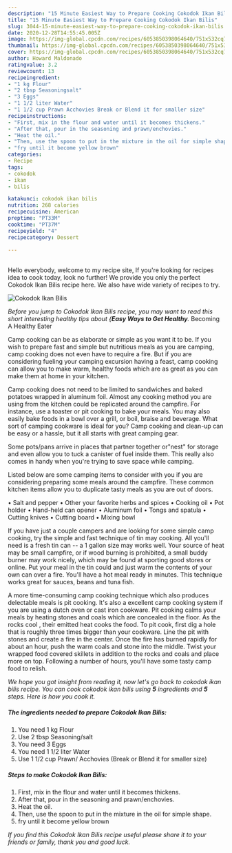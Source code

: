 ```yaml
---
description: "15 Minute Easiest Way to Prepare Cooking Cokodok Ikan Bilis"
title: "15 Minute Easiest Way to Prepare Cooking Cokodok Ikan Bilis"
slug: 3044-15-minute-easiest-way-to-prepare-cooking-cokodok-ikan-bilis
date: 2020-12-28T14:55:45.005Z
image: https://img-global.cpcdn.com/recipes/6053850398064640/751x532cq70/cokodok-ikan-bilis-recipe-main-photo.jpg
thumbnail: https://img-global.cpcdn.com/recipes/6053850398064640/751x532cq70/cokodok-ikan-bilis-recipe-main-photo.jpg
cover: https://img-global.cpcdn.com/recipes/6053850398064640/751x532cq70/cokodok-ikan-bilis-recipe-main-photo.jpg
author: Howard Maldonado
ratingvalue: 3.2
reviewcount: 13
recipeingredient:
- "1 kg Flour"
- "2 tbsp Seasoningsalt"
- "3 Eggs"
- "1 1/2 liter Water"
- "1 1/2 cup Prawn Acchovies Break or Blend it for smaller size"
recipeinstructions:
- "First, mix in the flour and water until it becomes thickens."
- "After that, pour in the seasoning and prawn/enchovies."
- "Heat the oil."
- "Then, use the spoon to put in the mixture in the oil for simple shape."
- "fry until it become yellow brown"
categories:
- Recipe
tags:
- cokodok
- ikan
- bilis

katakunci: cokodok ikan bilis 
nutrition: 268 calories
recipecuisine: American
preptime: "PT33M"
cooktime: "PT37M"
recipeyield: "4"
recipecategory: Dessert

---
```

<br>
Hello everybody, welcome to my recipe site, If you're looking for recipes idea to cook today, look no further! We provide you only the perfect Cokodok Ikan Bilis recipe here. We also have wide variety of recipes to try.
<br>


![Cokodok Ikan Bilis](https://img-global.cpcdn.com/recipes/6053850398064640/751x532cq70/cokodok-ikan-bilis-recipe-main-photo.jpg)

<i>Before you jump to Cokodok Ikan Bilis recipe, you may want to read this short interesting healthy tips about {<strong>Easy Ways to Get Healthy</strong>.</i>
Becoming A Healthy Eater

    
Camp cooking can be as elaborate or simple as you want it to be. If you wish to prepare fast and simple but nutritious meals as you are camping, camp cooking does not even have to require a fire. But if you are considering fueling your camping excursion having a feast, camp cooking can allow you to make warm, healthy foods which are as great as you can make them at home in your kitchen.

Camp cooking does not need to be limited to sandwiches and baked potatoes wrapped in aluminum foil.  Almost any cooking method you are using from the kitchen could be replicated around the campfire. For instance, use a toaster or pit cooking to bake your meals. You may also easily bake foods in a bowl over a grill, or boil, braise and beverage. What sort of camping cookware is ideal for you? Camp cooking and clean-up can be easy or a hassle, but it all starts with great camping gear.

Some pots/pans arrive in places that partner together or"nest" for storage and even allow you to tuck a canister of fuel inside them. This really also comes in handy when you're trying to save space while camping.

Listed below are some camping items to consider with you if you are considering preparing some meals around the campfire. These common kitchen items allow you to duplicate tasty meals as you are out of doors.

• Salt and pepper
• Other your favorite herbs and spices
• Cooking oil
• Pot holder
• Hand-held can opener
• Aluminum foil
• Tongs and spatula
• Cutting knives
• Cutting board
• Mixing bowl


If you have just a couple campers and are looking for some simple camp cooking, try the simple and fast technique of tin may cooking. All you'll need is a fresh tin can -- a 1 gallon size may works well. Your source of heat may be small campfire, or if wood burning is prohibited, a small buddy burner may work nicely, which may be found at sporting good stores or online. Put your meal in the tin could and just warm the contents of your own can over a fire. You'll have a hot meal ready in minutes.  This technique works great for sauces, beans and tuna fish.

A more time-consuming camp cooking technique which also produces delectable meals is pit cooking.  It's also a excellent camp cooking system if you are using a dutch oven or cast iron cookware. Pit cooking calms your meals by heating stones and coals which are concealed in the floor. As the rocks cool , their emitted heat cooks the food. To pit cook, first dig a hole that is roughly three times bigger than your cookware. Line the pit with stones and create a fire in the center. Once the fire has burned rapidly for about an hour, push the warm coals and stone into the middle. Twist your wrapped food covered skillets in addition to the rocks and coals and place more on top. Following a number of hours, you'll have some tasty camp food to relish.


<i>We hope you got insight from reading it, now let's go back to cokodok ikan bilis recipe. You can cook cokodok ikan bilis using <strong>5</strong> ingredients and <strong>5</strong> steps. Here is how you cook it.
</i>

##### The ingredients needed to prepare Cokodok Ikan Bilis:

1. You need 1 kg Flour
1. Use 2 tbsp Seasoning/salt
1. You need 3 Eggs
1. You need 1 1/2 liter Water
1. Use 1 1/2 cup Prawn/ Acchovies (Break or Blend it for smaller size)


##### Steps to make Cokodok Ikan Bilis:

1. First, mix in the flour and water until it becomes thickens.
1. After that, pour in the seasoning and prawn/enchovies.
1. Heat the oil.
1. Then, use the spoon to put in the mixture in the oil for simple shape.
1. fry until it become yellow brown




<i>If you find this Cokodok Ikan Bilis recipe useful please share it to your friends or family, thank you and good luck.</i>
